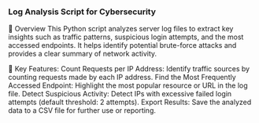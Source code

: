 ### Log Analysis Script for Cybersecurity
🚀 Overview
This Python script analyzes server log files to extract key insights such as traffic patterns, suspicious login attempts, and the most accessed endpoints. It helps identify potential brute-force attacks and provides a clear summary of network activity.

🔑 Key Features:
Count Requests per IP Address: Identify traffic sources by counting requests made by each IP address.
Find the Most Frequently Accessed Endpoint: Highlight the most popular resource or URL in the log file.
Detect Suspicious Activity: Detect IPs with excessive failed login attempts (default threshold: 2 attempts).
Export Results: Save the analyzed data to a CSV file for further use or reporting.
